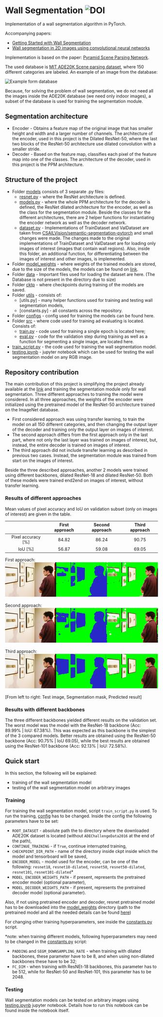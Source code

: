 # Wall Segmentation  ![DOI](https://zenodo.org/badge/DOI/10.5281/zenodo.7944202.svg)

Implementation of a wall segmentation algorithm in PyTorch.

Accompanying papers: 
- [Getting Started with Wall Segmentation](https://www.researchgate.net/publication/363059238_Getting_Started_with_Wall_Segmentation)
- [Wall segmentation in 2D images using convolutional neural networks](https://www.researchgate.net/publication/373861585_Wall_segmentation_in_2D_images_using_convolutional_neural_networks)

Implementation is based on the paper: [Pyramid Scene Parsing Network](https://arxiv.org/abs/1612.01105).

The used database is [MIT ADE20K Scene parsing dataset](http://sceneparsing.csail.mit.edu/), where 150 different categories are labeled.
An example of an image from the database:<br/> 

![Example form database](./readme_supplementary/Examples_from_database.png)

Because, for solving the problem of wall segmentation, we do not need all the images inside the ADE20K database
(we need only indoor images), a subset of the database is used for training the segmentation module.

## Segmentation architecture<br/> 
 - Encoder - Obtains a feature map of the original image that has smaller height and width and a larger number of channels.
The architecture of the encoder, used in this project is the Dilated ResNet-50, where the last two blocks of the ResNet-50
architecture use dilated convolution with a smaller stride.
 - Decoder - Based on the feature map, classifies each pixel of the feature map into one of the classes. The architecture
of the decoder, used in this project is the PPM architecture.

## Structure of the project<br/>
 - Folder [models](./models) consists of 3 separate .py files:
   - [resnet.py](models/resnet.py) - where the ResNet architecture is defined.
   - [models.py](models/models.py) - where the whole PPM architecture
   for the decoder is defined, the ResNet dilated architecture for the encoder, as well as the class for the segmentation
   module. Beside the classes for the different architectures, there are 2 helper functions for instantiating the encoder
   network as well as the decoder network.
   - [dataset.py](models/dataset.py) - Implementations of TrainDataset and ValDataset are taken from 
   [CSAILVision/semantic-segmentation-pytorch](https://github.com/CSAILVision/semantic-segmentation-pytorch)
   and small changes were made. The changes made to the original implementations of TrainDataset and ValDataset are for loading only
   images of interest (images that contain wall regions). Also, inside this folder, an additional function, for differentiating between the images of
   interest and other images, is implemented.
 - Folder [model_weights](model_weights/README.md) - where weights of the trained models are stored,
due to the size of the models, the models can be found on [link](https://drive.google.com/drive/folders/1xh-MBuALwvNNFnLe-eofZU_wn8y3ZxJg?usp=sharing).
 - Folder [data](./data) - Important files used for loading the dataset are here. (The Database is not present in the directory due to size)
 - Folder [cktp](./ckpt/README.md) - where checkpoints during training of the models are saved.
 - Folder [utils](./utils) - consists of:
   - [utils.py] - many helper functions used for training and testing wall segmentation models,
   - [constants.py] - all constants across the repository.
 - Folder [configs](./configs) - config used for training the models can be found here.
 - Folder [src](./src) - where code used for training ad evaluating is located. Consists of:
   - [train.py](./src/train.py) - code used for training a single epoch is located here;
   - [eval.py](./src/eval.py) - code for the validation step during training as well as a function for segmenting a single
   image, are located here.
 - [train_script.py](./train_script.py) - the code used for training the wall segmentation model.
 - [testing.ipynb](./testing.ipynb) - jupyter notebook which can be used for testing the wall segmentation
model on any RGB image.
 
## Repository contribution<br/>

The main contribution of this project is simplifying the project already available at the
[link](https://github.com/CSAILVision/semantic-segmentation-pytorch) and training the segmentation module only for wall
segmentation. 
Three different approaches to training the model were considered. In all three approaches, the weights of
the encoder were initialized using the pretrained model of the ResNet-50 architecture trained on the ImageNet database.
- First considered approach was using transfer learning, to train the model on all 150 different categories, and then
changing the output layer of the decoder and training only the output layer on images of interest. 
- The second approach differs from the first approach only in the last part, where not only the last layer was trained
on images of interest, but, instead, the entire decoder is trained on images of interest. 
- The third approach did not include transfer learning as described in previous two cases. Instead, the segmentation 
module was trained from start on the images of interest.

Beside the three described approaches, another 2 models were trained using different backbones, dilated ResNet-18 and 
dilated ResNet-50. Both of these models were trained end2end on images of interest, without transfer learning. 


### Results of different approaches<br/>

Mean values of pixel accuracy and IoU on validation subset (only on images of interest) are given in the table.

|                  |  First approach  | Second approach  | Third approach |
|:----------------:|:----------------:|:----------------:|:--------------:|
|Pixel accuracy [%]|      84.82       |      86.24       |     90.75      |
|IoU [%]           |      56.87       |      59.08       |     69.05      |

First approach: <br/> 
![Result obtained using first approach](./readme_supplementary/First_approach.png)<br/> <br/> 
Second approach:<br/> 
![Result obtained using second approach](./readme_supplementary/Second_approach.png)<br/> <br/>
Third approach:<br/> 
![Result obtained using third approach](./readme_supplementary/Third_approach.png)<br/> <br/>
[From left to right: Test image, Segmentation mask, Predicted result]


### Results with different backbones

The three different backbones yielded different results on the validation set. The worst model was the
model with the ResNet-18 backbone (Acc: 89.99% | IoU: 67.38%). This was expected as this backbone is the simplest of 
the 3 compared models. Better results are obtained using the ResNet-50 backbone (Acc: 90.75% | IoU 69.05), while the 
best results are obtained using the ResNet-101 backbone (Acc: 92.13% | IoU: 72.58%).

## Quick start

In this section, the following will be explained:
- training of the wall segmentation model
- testing of the wall segmentation model on arbitrary images

### Training

For training the wall segmentation model, script `train_script.py` is used. To run the training, [config](./configs/config.json)
has to be changed. Inside the config the following parameters have to be set:
- `ROOT_DATASET` - absolute path the to directory where the downloaded ADE20K dataset is located (without
`ADEChallengeData2016` at the end of the path),
- `CONTINUE_TRAINING` - if `True`, continue interrupted training,
- `CHECKPOINT_DIR_PATH` - name of the directory inside ckpt inside which the model and tensorboard will be saved,
- `ENCODER_MODEL` - model used for the encoder, can be one of the following: `resnet18`, `resnet18-dilated`,
`resnet50`, `resnet50-dilated`, `resnet101`, `resnet101-dilated`*
- `MODEL_ENCODER_WEIGHTS_PATH` - if present, represents the pretrained encoder model (optional parameter),
- `MODEL_DECODER_WEIGHTS_PATH` - if present, represents the pretrained decoder model (optional parameter).

Also, if not using pretrained encoder and decoder, resnet pretrained model has to be downloaded into the [model_weights](./model_weights)
directory (path to the pretrained model and all the needed details can be found [here](./model_weights/README.md))

For changing other training hyperparameters, see inside the [constants.py](./utils/constants.py) script.

*note: when training different models, following hyperparameters may need to be changed in the 
[constants.py](./utils/constants.py) script:
 - `PADDING` and `SEGM_DOWNSAMPLING_RATE` - when training with dilated backbones, these parameter have to be 8, and 
when using non-dilated backbones these have to be 32;
 - `FC_DIM` - when training with ResNEt-18 backbones, this parameter has to be 512, while for ResNet-50 and ResNet-101,
this parameter has to be 2048.

### Testing

Wall segmentation models can be tested on arbitrary images using [testing.ipynb](./testing.ipynb) jupyter notebook.
Details how to run this notebook can be found inside the notebook itself.
